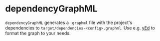 # dependencyGraphML

`dependencyGraphML` generates a `.graphml` file with the project's dependencies to `target/dependencies-<config>.graphml`.
Use e.g. [yEd] to format the graph to your needs.

[yEd]: http://www.yworks.com/en/products_yed_about.html